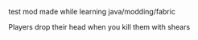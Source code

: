 test mod made while learning java/modding/fabric

Players drop their head when you kill them with shears
